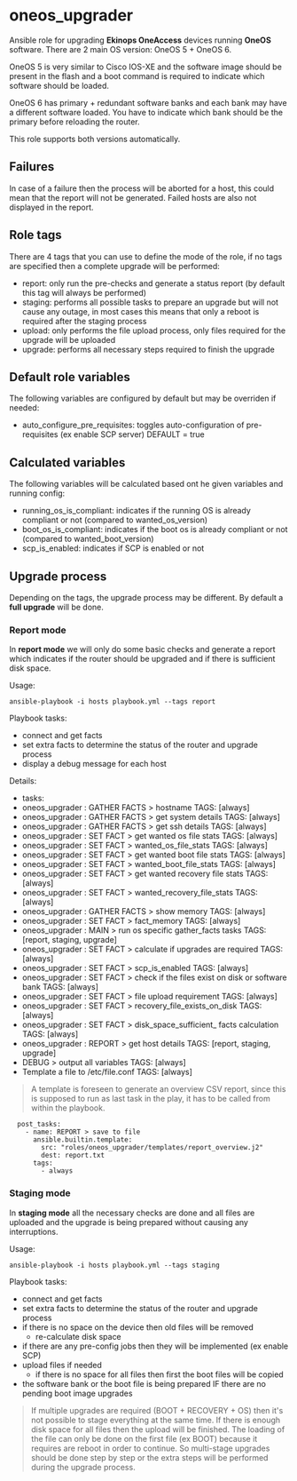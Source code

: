 # oneos_upgrader

Ansible role for upgrading **Ekinops OneAccess** devices running **OneOS** software. There are 2 main OS version: OneOS 5 + OneOS 6.  

OneOS 5 is very similar to Cisco IOS-XE and the software image should be present in the flash and a boot command is required to indicate which software should be loaded.

OneOS 6 has primary + redundant software banks and each bank may have a different software loaded. You have to indicate which bank should be the primary before reloading the router.

This role supports both versions automatically.

## Failures

In case of a failure then the process will be aborted for a host, this could mean that the report will not be generated. Failed hosts are also not displayed in the report.

## Role tags

There are 4 tags that you can use to define the mode of the role, if no tags are specified then a complete upgrade will be performed:

- report: only run the pre-checks and generate a status report (by default this tag will always be performed)
- staging: performs all possible tasks to prepare an upgrade but will not cause any outage, in most cases this means that only a reboot is required after the staging process
- upload: only performs the file upload process, only files required for the upgrade will be uploaded
- upgrade: performs all necessary steps required to finish the upgrade

## Default role variables

The following variables are configured by default but may be overriden if needed:

- auto_configure_pre_requisites: toggles auto-configuration of pre-requisites (ex enable SCP server) DEFAULT = true

## Calculated variables

The following variables will be calculated based ont he given variables and running config:

- running_os_is_compliant: indicates if the running OS is already compliant or not (compared to wanted_os_version)
- boot_os_is_compliant: indicates if the boot os is already compliant or not (compared to wanted_boot_version)
- scp_is_enabled: indicates if SCP is enabled or not

## Upgrade process

Depending on the tags, the upgrade process may be different. By default a **full upgrade** will be done.

### Report mode

In **report mode** we will only do some basic checks and generate a report which indicates if the router should be upgraded and if there is sufficient disk space.

Usage:

```shell
ansible-playbook -i hosts playbook.yml --tags report
```

Playbook tasks:

- connect and get facts
- set extra facts to determine the status of the router and upgrade process
- display a debug message for each host

Details:

- tasks:
- oneos_upgrader : GATHER FACTS > hostname  TAGS: [always]
- oneos_upgrader : GATHER FACTS > get system details        TAGS: [always]
- oneos_upgrader : GATHER FACTS > get ssh details   TAGS: [always]
- oneos_upgrader : SET FACT > get wanted os file stats      TAGS: [always]
- oneos_upgrader : SET FACT > wanted_os_file_stats  TAGS: [always]
- oneos_upgrader : SET FACT > get wanted boot file stats    TAGS: [always]
- oneos_upgrader : SET FACT > wanted_boot_file_stats        TAGS: [always]
- oneos_upgrader : SET FACT > get wanted recovery file stats        TAGS: [always]
- oneos_upgrader : SET FACT > wanted_recovery_file_stats    TAGS: [always]
- oneos_upgrader : GATHER FACTS > show memory       TAGS: [always]
- oneos_upgrader : SET FACT > fact_memory   TAGS: [always]
- oneos_upgrader : MAIN > run os specific gather_facts tasks        TAGS: [report, staging, upgrade]
- oneos_upgrader : SET FACT > calculate if upgrades are required    TAGS: [always]
- oneos_upgrader : SET FACT > scp_is_enabled        TAGS: [always]
- oneos_upgrader : SET FACT > check if the files exist on disk or software bank     TAGS: [always]
- oneos_upgrader : SET FACT > file upload requirement       TAGS: [always]
- oneos_upgrader : SET FACT > recovery_file_exists_on_disk  TAGS: [always]
- oneos_upgrader : SET FACT > disk_space_sufficient_ facts calculation      TAGS: [always]
- oneos_upgrader : REPORT > get host details        TAGS: [report, staging, upgrade]
- DEBUG > output all variables      TAGS: [always]
- Template a file to /etc/file.conf TAGS: [always]

> A template is foreseen to generate an overview CSV report, since this is supposed to run as last task in the play, it has to be called from within the playbook.

```ansible
  post_tasks:
    - name: REPORT > save to file
      ansible.builtin.template:
        src: "roles/oneos_upgrader/templates/report_overview.j2"
        dest: report.txt
      tags:
        - always
```

### Staging mode

In **staging mode** all the necessary checks are done and all files are uploaded and the upgrade is being prepared without causing any interruptions.

Usage:

```shell
ansible-playbook -i hosts playbook.yml --tags staging
```

Playbook tasks:

- connect and get facts
- set extra facts to determine the status of the router and upgrade process
- if there is no space on the device then old files will be removed
  - re-calculate disk space
- if there are any pre-config jobs then they will be implemented (ex enable SCP)
- upload files if needed
  - if there is no space for all files then first the boot files will be copied
- the software bank or the boot file is being prepared IF there are no pending boot image upgrades

> If multiple upgrades are required (BOOT + RECOVERY + OS) then it's not possible to stage everything at the same time. If there is enough disk space for all files then the upload will be finished. The loading of the file can only be done on the first file (ex BOOT) because it requires are reboot in order to continue. So multi-stage upgrades should be done step by step or the extra steps will be performed during the upgrade process.
